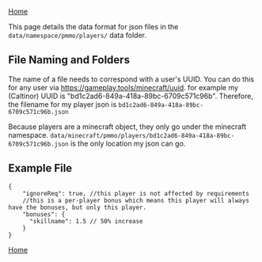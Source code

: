 [Home](../home.md)

This page details the data format for json files in the `data/namespace/pmmo/players/` data folder.

## File Naming and Folders
The name of a file needs to correspond with a user's UUID.  You can do this for any user via https://gameplay.tools/minecraft/uuid.  for example my (Caltinor) UUID is "bd1c2ad6-849a-418a-89bc-6709c571c96b".  Therefore, the filename for my player json is `bd1c2ad6-849a-418a-89bc-6709c571c96b.json`

Because players are a minecraft object, they only go under the minecraft namespace.  `data/minecraft/pmmo/players/bd1c2ad6-849a-418a-89bc-6709c571c96b.json` is the only location my json can go.

## Example File
```json5
{
    "ignoreReq": true, //this player is not affected by requirements
    //this is a per-player bonus which means this player will always have the bonuses, but only this player.
    "bonuses": {
      "skillname": 1.5 // 50% increase
    }
}
```

[Home](../home.md)